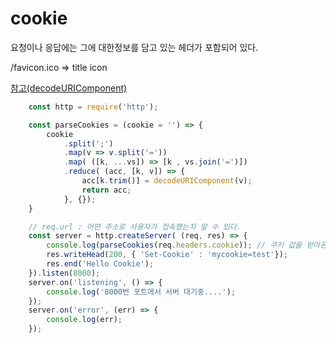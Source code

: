 # cookie

요청이나 응답에는 그에 대한정보를 담고 있는 헤더가 포함되어 있다.

/favicon.ico => title icon

[참고(decodeURIComponent)](https://developer.mozilla.org/ko/docs/Web/JavaScript/Reference/Global_Objects/decodeURIComponent)

```javascript
    const http = require('http');

    const parseCookies = (cookie = '') => {
        cookie
            .split(';')
            .map(v => v.split('='))
            .map( ([k, ...vs]) => [k , vs.join('=')])
            .reduce( (acc, [k, v]) => {
                acc[k.trim()] = decodeURIComponent(v);
                return acc;
            }, {});
    }

    // req.url : 어떤 주소로 사용자가 접속했는지 알 수 있다.
    const server = http.createServer( (req, res) => {
        console.log(parseCookies(req.headers.cookie)); // 쿠키 값을 받아온것을 객체화로 사용 가능하다.
        res.writeHead(200, { 'Set-Cookie' : 'mycookie=test'});
        res.end('Hello Cookie');
    }).listen(8000);
    server.on('listening', () => {
        console.log('8000번 포트에서 서버 대기중....');
    });
    server.on('error', (err) => {
        console.log(err);
    });
```